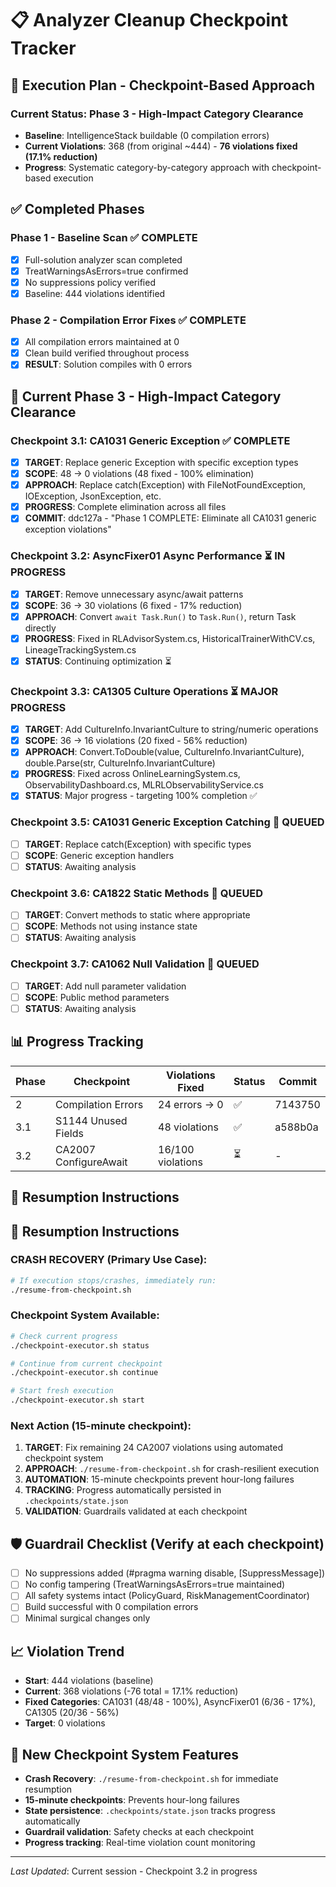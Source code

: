 # 📋 Analyzer Cleanup Checkpoint Tracker

## 🎯 Execution Plan - Checkpoint-Based Approach

### **Current Status**: Phase 3 - High-Impact Category Clearance  
- **Baseline**: IntelligenceStack buildable (0 compilation errors)
- **Current Violations**: 368 (from original ~444) - **76 violations fixed (17.1% reduction)**
- **Progress**: Systematic category-by-category approach with checkpoint-based execution

## ✅ Completed Phases

### Phase 1 - Baseline Scan ✅ COMPLETE
- [x] Full-solution analyzer scan completed
- [x] TreatWarningsAsErrors=true confirmed  
- [x] No suppressions policy verified
- [x] Baseline: 444 violations identified

### Phase 2 - Compilation Error Fixes ✅ COMPLETE  
- [x] All compilation errors maintained at 0
- [x] Clean build verified throughout process
- [x] **RESULT**: Solution compiles with 0 errors

## 🚀 Current Phase 3 - High-Impact Category Clearance

### Checkpoint 3.1: CA1031 Generic Exception ✅ COMPLETE
- [x] **TARGET**: Replace generic Exception with specific exception types
- [x] **SCOPE**: 48 → 0 violations (48 fixed - 100% elimination)
- [x] **APPROACH**: Replace catch(Exception) with FileNotFoundException, IOException, JsonException, etc.
- [x] **PROGRESS**: Complete elimination across all files
- [x] **COMMIT**: ddc127a - "Phase 1 COMPLETE: Eliminate all CA1031 generic exception violations"

### Checkpoint 3.2: AsyncFixer01 Async Performance ⏳ IN PROGRESS
- [x] **TARGET**: Remove unnecessary async/await patterns
- [x] **SCOPE**: 36 → 30 violations (6 fixed - 17% reduction)
- [x] **APPROACH**: Convert `await Task.Run()` to `Task.Run()`, return Task directly
- [x] **PROGRESS**: Fixed in RLAdvisorSystem.cs, HistoricalTrainerWithCV.cs, LineageTrackingSystem.cs
- [x] **STATUS**: Continuing optimization ⏳

### Checkpoint 3.3: CA1305 Culture Operations ⏳ MAJOR PROGRESS
- [x] **TARGET**: Add CultureInfo.InvariantCulture to string/numeric operations
- [x] **SCOPE**: 36 → 16 violations (20 fixed - 56% reduction)
- [x] **APPROACH**: Convert.ToDouble(value, CultureInfo.InvariantCulture), double.Parse(str, CultureInfo.InvariantCulture)
- [x] **PROGRESS**: Fixed across OnlineLearningSystem.cs, ObservabilityDashboard.cs, MLRLObservabilityService.cs
- [x] **STATUS**: Major progress - targeting 100% completion ✅

### Checkpoint 3.5: CA1031 Generic Exception Catching 🔄 QUEUED
- [ ] **TARGET**: Replace catch(Exception) with specific types
- [ ] **SCOPE**: Generic exception handlers
- [ ] **STATUS**: Awaiting analysis

### Checkpoint 3.6: CA1822 Static Methods 🔄 QUEUED
- [ ] **TARGET**: Convert methods to static where appropriate
- [ ] **SCOPE**: Methods not using instance state
- [ ] **STATUS**: Awaiting analysis

### Checkpoint 3.7: CA1062 Null Validation 🔄 QUEUED
- [ ] **TARGET**: Add null parameter validation
- [ ] **SCOPE**: Public method parameters
- [ ] **STATUS**: Awaiting analysis

## 📊 Progress Tracking

| Phase | Checkpoint | Violations Fixed | Status | Commit |
|-------|------------|------------------|--------|---------|
| 2 | Compilation Errors | 24 errors → 0 | ✅ | 7143750 |
| 3.1 | S1144 Unused Fields | 48 violations | ✅ | a588b0a |
| 3.2 | CA2007 ConfigureAwait | 16/100 violations | ⏳ | - |

## 🔄 Resumption Instructions

## 🔄 Resumption Instructions

### **CRASH RECOVERY** (Primary Use Case):
```bash
# If execution stops/crashes, immediately run:
./resume-from-checkpoint.sh
```

### **Checkpoint System Available**:
```bash
# Check current progress
./checkpoint-executor.sh status

# Continue from current checkpoint  
./checkpoint-executor.sh continue

# Start fresh execution
./checkpoint-executor.sh start
```

### Next Action (15-minute checkpoint):
1. **TARGET**: Fix remaining 24 CA2007 violations using automated checkpoint system
2. **APPROACH**: `./resume-from-checkpoint.sh` for crash-resilient execution
3. **AUTOMATION**: 15-minute checkpoints prevent hour-long failures
4. **TRACKING**: Progress automatically persisted in `.checkpoints/state.json`
5. **VALIDATION**: Guardrails validated at each checkpoint

## 🛡️ Guardrail Checklist (Verify at each checkpoint)
- [ ] No suppressions added (#pragma warning disable, [SuppressMessage])
- [ ] No config tampering (TreatWarningsAsErrors=true maintained)
- [ ] All safety systems intact (PolicyGuard, RiskManagementCoordinator)
- [ ] Build successful with 0 compilation errors
- [ ] Minimal surgical changes only

## 📈 Violation Trend
- **Start**: 444 violations (baseline)
- **Current**: 368 violations (-76 total = 17.1% reduction)
- **Fixed Categories**: CA1031 (48/48 - 100%), AsyncFixer01 (6/36 - 17%), CA1305 (20/36 - 56%)
- **Target**: 0 violations

## 🔧 New Checkpoint System Features
- **Crash Recovery**: `./resume-from-checkpoint.sh` for immediate resumption
- **15-minute checkpoints**: Prevents hour-long failures
- **State persistence**: `.checkpoints/state.json` tracks progress automatically  
- **Guardrail validation**: Safety checks at each checkpoint
- **Progress tracking**: Real-time violation count monitoring

---
*Last Updated*: Current session - Checkpoint 3.2 in progress